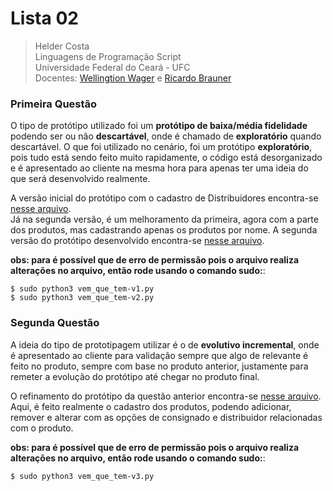 # Lista 02
> Helder Costa  
> Linguagens de Programação Script  
> Universidade Federal do Ceará - UFC  
> Docentes: [Wellingtion Wager](https://www.researchgate.net/profile/Wellington_Wagner_Ferreira_Sarmento) e [Ricardo Brauner](https://www.escavador.com/sobre/7557355/ricardo-brauner-dos-santos)


### Primeira Questão
O tipo de protótipo utilizado foi um **protótipo de baixa/média fidelidade** podendo ser ou não **descartável**, onde é chamado de **exploratório** quando descartável. O que foi utilizado no cenário, foi um protótipo **exploratório**, pois tudo está sendo feito muito rapidamente, o código está desorganizado e é apresentado ao cliente na mesma hora para apenas ter uma ideia do que será desenvolvido realmente.

A versão inicial do protótipo com o cadastro de Distribuidores encontra-se [nesse arquivo](/vem-que-tem/vem_que_tem-v1.py).  
Já na segunda versão, é um melhoramento da primeira, agora com a parte dos produtos, mas cadastrando apenas os produtos por nome. A segunda versão do protótipo desenvolvido encontra-se [nesse arquivo](/vem-que-tem/vem_que_tem-v2.py). 

**obs: para é possível que de erro de permissão pois o arquivo realiza alterações no arquivo, então rode usando o comando sudo:**:
```shell
$ sudo python3 vem_que_tem-v1.py
$ sudo python3 vem_que_tem-v2.py
```

### Segunda Questão
A ideia do tipo de prototipagem utilizar é o de **evolutivo incremental**, onde é apresentado ao cliente para validação sempre que algo de relevante é feito no produto, sempre com base no produto anterior, justamente para remeter a evolução do protótipo até chegar no produto final.

O refinamento do protótipo da questão anterior encontra-se [nesse arquivo](/vem-que-tem/vem_que_tem-v3.py). Aqui, é feito realmente o cadastro dos produtos, podendo adicionar, remover e alterar com as opções de consignado e distribuidor relacionadas com o produto.

**obs: para é possível que de erro de permissão pois o arquivo realiza alterações no arquivo, então rode usando o comando sudo:**:
```shell
$ sudo python3 vem_que_tem-v3.py
```

<!-- 
    More about Markdown Language:
    (https://guides.github.com/features/mastering-markdown/). 
-->